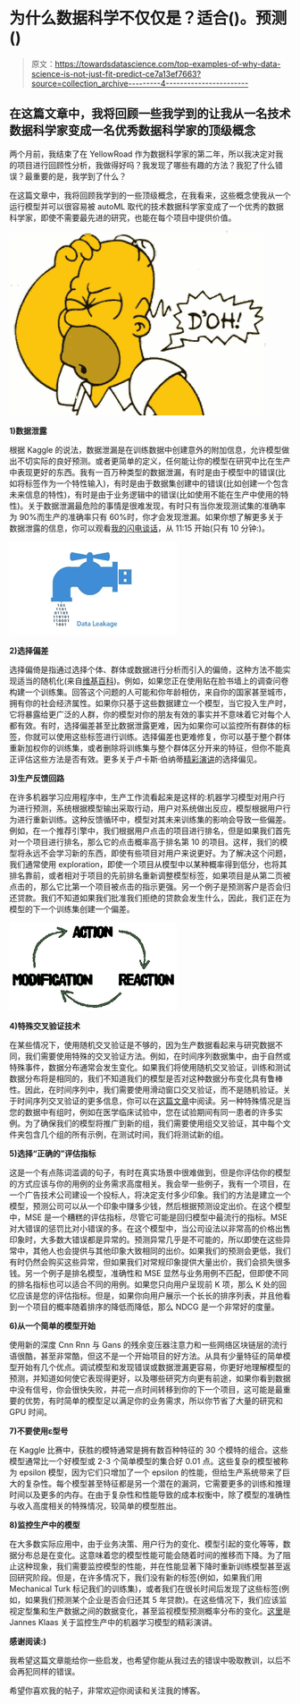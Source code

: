 # 为什么数据科学不仅仅是？适合()。预测()

> 原文：<https://towardsdatascience.com/top-examples-of-why-data-science-is-not-just-fit-predict-ce7a13ef7663?source=collection_archive---------4----------------------->

## 在这篇文章中，我将回顾一些我学到的让我从一名技术数据科学家变成一名优秀数据科学家的顶级概念

两个月前，我结束了在 YellowRoad 作为数据科学家的第二年，所以我决定对我的项目进行回顾性分析，我做得好吗？我发现了哪些有趣的方法？我犯了什么错误？最重要的是，我学到了什么？

在这篇文章中，我将回顾我学到的一些顶级概念，在我看来，这些概念使我从一个运行模型并可以很容易被 autoML 取代的技术数据科学家变成了一个优秀的数据科学家，即使不需要最先进的研究，也能在每个项目中提供价值。

![](img/cccc94f2b575db4d64b1f0829a30ca6b.png)

**1)数据泄露**

根据 Kaggle 的说法，数据泄漏是在训练数据中创建意外的附加信息，允许模型做出不切实际的良好预测。或者更简单的定义，任何能让你的模型在研究中比在生产中表现更好的东西。我有一百万种类型的数据泄漏，有时是由于模型中的错误(比如将标签作为一个特性输入)，有时是由于数据集创建中的错误(比如创建一个包含未来信息的特性)，有时是由于业务逻辑中的错误(比如使用不能在生产中使用的特性)。关于数据泄漏最危险的事情是很难发现，有时只有当你发现测试集的准确率为 90%而生产的准确率只有 60%时，你才会发现泄漏。如果你想了解更多关于数据泄露的信息，你可以观看[我的闪电谈话](https://www.youtube.com/watch?v=m-tAASQA7XQ)，从 11:15 开始(只有 10 分钟:)。

![](img/91b2a0ab872bdcdb3106793d2a8aadb7.png)

**2)选择偏差**

选择偏倚是指通过选择个体、群体或数据进行分析而引入的偏倚，这种方法不能实现适当的随机化(来自[维基百科](https://en.wikipedia.org/wiki/Selection_bias))。例如，如果您正在使用贴在脸书墙上的调查问卷构建一个训练集。回答这个问题的人可能和你年龄相仿，来自你的国家甚至城市，拥有你的社会经济属性。如果你只基于这些数据建立一个模型，当它投入生产时，它将暴露给更广泛的人群，你的模型对你的朋友有效的事实并不意味着它对每个人都有效。有时，选择偏差甚至比数据泄露更难，因为如果你可以监控所有群体的标签，你就可以使用这些标签进行训练。选择偏差也更难修复，你可以基于整个群体重新加权你的训练集，或者删除将训练集与整个群体区分开来的特征，但你不能真正评估这些方法是否有效。更多关于卢卡斯·伯纳蒂[精彩演讲](https://www.youtube.com/watch?v=3ZWCKr0vDtc)的选择偏见。

**3)生产反馈回路**

在许多机器学习应用程序中，生产工作流看起来是这样的:机器学习模型对用户行为进行预测，系统根据模型输出采取行动，用户对系统做出反应，模型根据用户行为进行重新训练。这种反馈循环中，模型对其未来训练集的影响会导致一些偏差。例如，在一个推荐引擎中，我们根据用户点击的项目进行排名，但是如果我们首先对一个项目进行排名，那么它的点击概率高于排名第 10 的项目。这样，我们的模型将永远不会学习新的东西，即使有些项目对用户来说更好。为了解决这个问题，我们通常使用 exploration，即使一个项目从模型中以某种概率得到低分，也将其排名靠前，或者相对于项目的先前排名重新调整模型标签，如果项目是从第二页被点击的，那么它比第一个项目被点击的指示更强。另一个例子是预测客户是否会归还贷款。我们不知道如果我们批准我们拒绝的贷款会发生什么，因此，我们正在为模型的下一个训练集创建一个偏差。

![](img/643b4ea8e2c092d572fc16adb0460a45.png)

**4)特殊交叉验证技术**

在某些情况下，使用随机交叉验证是不够的，因为生产数据看起来与研究数据不同，我们需要使用特殊的交叉验证方法。例如，在时间序列数据集中，由于自然或特殊事件，数据分布通常会发生变化。如果我们将使用随机交叉验证，训练和测试数据分布将是相同的，我们不知道我们的模型是否对这种数据分布变化具有鲁棒性。因此，在时间序列中，我们需要使用滑动窗口交叉验证，而不是随机验证。关于时间序列交叉验证的更多信息，你可以在[这篇文章](/time-series-nested-cross-validation-76adba623eb9)中阅读。另一种特殊情况是当您的数据中有组时，例如在医学临床试验中，您在试验期间有同一患者的许多实例。为了确保我们的模型将推广到新的组，我们需要使用组交叉验证，其中每个文件夹包含几个组的所有示例，在测试时间，我们将测试新的组。

**5)选择“正确的”评估指标**

这是一个有点陈词滥调的句子，有时在真实场景中很难做到，但是你评估你的模型的方式应该与你的用例的业务需求高度相关。我会举一些例子，我有一个项目，在一个广告技术公司建设一个投标人，将决定支付多少印象。我们的方法是建立一个模型，预测公司可以从一个印象中赚多少钱，然后根据预测设定出价。在这个模型中，MSE 是一个糟糕的评估指标，尽管它可能是回归模型中最流行的指标。MSE 对大错误的惩罚比对小错误的多。在这个模型中，当公司设法以非常高的价格出售印象时，大多数大错误都是异常的。预测异常几乎是不可能的，所以即使在这些异常中，其他人也会提供与其他印象大致相同的出价。如果我们的预测会更低，我们有时仍然会购买这些异常，但如果我们对常规印象提供大量出价，我们会损失很多钱。另一个例子是排名模型，准确性和 MSE 显然与业务用例不匹配，但即使不同的排名指标也可以适合不同的用例。如果您只向用户呈现前 K 项，那么 K 处的回忆应该是您的评估指标。但是，如果你向用户展示一个长长的排序列表，并且他看到一个项目的概率随着排序的降低而降低，那么 NDCG 是一个非常好的度量。

**6)从一个简单的模型开始**

使用新的深度 Cnn Rnn 与 Gans 的残余变压器注意力和一些网络区块链层的流行语很酷，甚至非常酷，但这不是一个开始项目的好方法。从具有少量特征的简单模型开始有几个优点。调试模型和发现错误或数据泄漏更容易，你更好地理解模型的预测，并知道如何使它表现得更好，以及哪些研究方向更有前途，如果你看到数据中没有信号，你会很快失败，并花一点时间转移到你的下一个项目，这可能是最重要的优势，有时简单的模型足以满足你的业务需求，所以你节省了大量的研究和 GPU 时间。

**7)不要使用ε型号**

在 Kaggle 比赛中，获胜的模特通常是拥有数百种特征的 30 个模特的组合。这些模型通常比一个好模型或 2-3 个简单模型的集合好 0.01 点。这些复杂的模型被称为 epsilon 模型，因为它们只增加了一个 epsilon 的性能，但给生产系统带来了巨大的复杂性。每个模型甚至特征都是另一个潜在的漏洞，它需要更多的训练和推理时间以及更多的内存。在由于复杂性和性能导致的成本权衡中，除了模型的准确性与收入高度相关的特殊情况，较简单的模型胜出。

**8)监控生产中的模型**

在大多数实际应用中，由于业务决策、用户行为的变化、模型引起的变化等等，数据分布总是在变化。这意味着您的模型性能可能会随着时间的推移而下降。为了阻止这种现象，我们需要监控模型的性能，并在性能显著下降时重新训练模型甚至返回研究阶段。但是，在许多情况下，我们没有新的标签(例如，如果我们用 Mechanical Turk 标记我们的训练集)，或者我们在很长时间后发现了这些标签(例如，如果我们预测某个企业是否会归还其 5 年贷款)。在这些情况下，我们应该监视定型集和生产数据之间的数据变化，甚至监视模型预测概率分布的变化。[这里](https://www.youtube.com/watch?v=IqKunD0Bl5c)是 Jannes Klaas 关于监控生产中的机器学习模型的精彩演讲。

**感谢阅读:)**

我希望这篇文章能给你一些启发，也希望你能从我过去的错误中吸取教训，以后不会再犯同样的错误。

希望你喜欢我的帖子，非常欢迎你阅读和关注我的博客。